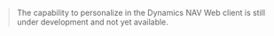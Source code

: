>The capability to personalize in the Dynamics NAV Web client is still under development and not yet available.